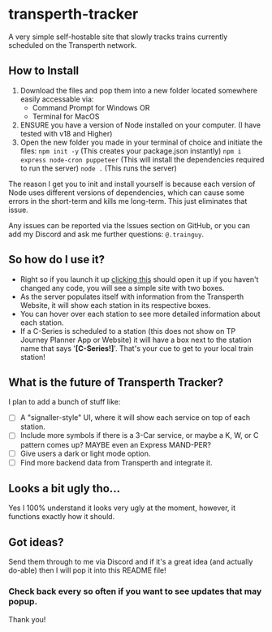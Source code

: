 # transperth-tracker
A very simple self-hostable site that slowly tracks trains currently scheduled on the Transperth network.

## How to Install
1. Download the files and pop them into a new folder located somewhere easily accessable via:
   - Command Prompt for Windows
     OR
   - Terminal for MacOS
2. ENSURE you have a version of Node installed on your computer. (I have tested with v18 and Higher)
3. Open the new folder you made in your terminal of choice and initiate the files:
   `npm init -y` (This creates your package.json instantly)
   `npm i express node-cron puppeteer` (This will install the dependencies required to run the server)
   `node .` (This runs the server)

The reason I get you to init and install yourself is because each version of Node uses different versions of dependencies, which can cause some errors in the short-term and kills me long-term. This just eliminates that issue.

Any issues can be reported via the Issues section on GitHub, or you can add my Discord and ask me further questions: `@.trainguy`.

## So how do I use it?
- Right so if you launch it up [clicking this](http://localhost:3000) should open it up if you haven't changed any code, you will see a simple site with two boxes.
- As the server populates itself with information from the Transperth Website, it will show each station in its respective boxes.
- You can hover over each station to see more detailed information about each station.
- If a C-Series is scheduled to a station (this does not show on TP Journey Planner App or Website) it will have a box next to the station name that says '**[C-Series!]**'. That's your cue to get to your local train station!

## What is the future of Transperth Tracker?
I plan to add a bunch of stuff like:
- [ ] A "signaller-style" UI, where it will show each service on top of each station.
- [ ] Include more symbols if there is a 3-Car service, or maybe a K, W, or C pattern comes up? MAYBE even an Express MAND-PER?
- [ ] Give users a dark or light mode option.
- [ ] Find more backend data from Transperth and integrate it.

## Looks a bit ugly tho...
Yes I 100% understand it looks very ugly at the moment, however, it functions exactly how it should.

## Got ideas?
Send them through to me via Discord and if it's a great idea (and actually do-able) then I will pop it into this README file!

### Check back every so often if you want to see updates that may popup.
Thank you!
